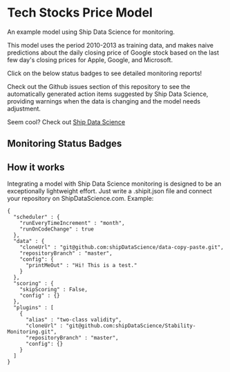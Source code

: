 Tech Stocks Price Model
==============

An example model using Ship Data Science for monitoring.

This model uses the period 2010-2013 as training data, and makes naive predictions 
about the daily closing price of Google stock based on the last few day's closing prices for Apple, Google, and Microsoft.

Click on the below status badges to see detailed monitoring reports!

Check out the Github issues section of this repository to see the automatically generated action items 
suggested by Ship Data Science, providing warnings when the data is changing and the model needs adjustment.

Seem cool? Check out [Ship Data Science](http://www.shipdatascience.com)

Monitoring Status Badges
--------------------

How it works
-----------
Integrating a model with Ship Data Science monitoring is designed to be an exceptionally lightweight effort. Just write a .shipit.json file and connect your repository on ShipDataScience.com. Example:
```
{
  "scheduler" : {
    "runEveryTimeIncrement" : "month",
    "runOnCodeChange" : true
  },
  "data" : {
    "cloneUrl" : "git@github.com:shipDataScience/data-copy-paste.git",
    "repositoryBranch" : "master",
    "config": {
      "printMeOut" : "Hi! This is a test."
    }
  },
  "scoring" : {
    "skipScoring" : False,
    "config" : {}
  },
  "plugins" : [
    {
      "alias" : "two-class validity",
      "cloneUrl" : "git@github.com:shipDataScience/Stability-Monitoring.git",
      "repositoryBranch" : "master",
      "config": {}
    }
  ]
}
```


